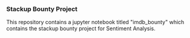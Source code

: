 ### Stackup Bounty Project
This repository contains a jupyter notebook titled "imdb_bounty" which contains the stackup bounty project for Sentiment Analysis.
